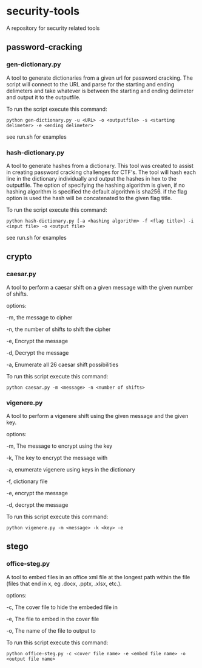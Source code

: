 # security-tools
A repository for security related tools

## password-cracking

### gen-dictionary.py
A tool to generate dictionaries from a given url for password cracking. The script will connect to the URL and parse for the starting and ending delimeters and take whatever is between the starting and ending delimeter and output it to the outputfile. 

To run the script execute this command:

```python gen-dictionary.py -u <URL> -o <outputfile> -s <starting delimeter> -e <ending delimeter>```

see run.sh for examples

### hash-dictionary.py
A tool to generate hashes from a dictionary. This tool was created to assist in creating password cracking challenges for CTF's. The tool will hash each line in the dictionary individually and output the hashes in hex to the outputfile. The option of specifying the hashing algorithm is given, if no hashing algorithm is specified the default algorithm is sha256. if the flag option is used the hash will be concatenated to the given flag title.

To run the script execute this command: 

```python hash-dictionary.py [-a <hashing algorithm> -f <flag title>] -i <input file> -o <output file>```

see run.sh for examples

## crypto

### caesar.py
A tool to perform a caesar shift on a given message with the given number of shifts.

options:

-m,
    the message to cipher

-n,
    the number of shifts to shift the cipher

-e,
    Encrypt the message

-d,
    Decrypt the message

-a,
    Enumerate all 26 caesar shift possibilities

To run this script execute this command:

```python caesar.py -m <message> -n <number of shifts>```

### vigenere.py
A tool to perform a vigenere shift using the given message and the given key.

options:

-m,
    The message to encrypt using the key

-k,
    The key to encrypt the message with

-a,
    enumerate vigenere using keys in the dictionary

-f,
    dictionary file

-e,
    encrypt the message

-d,
    decrypt the message

To run this script execute this command: 

```python vigenere.py -m <message> -k <key> -e```

## stego

### office-steg.py
A tool to embed files in an office xml file at the longest path within the file
(files that end in x, eg .docx, .pptx, .xlsx, etc.).

options:

-c,
    The cover file to hide the embeded file in

-e,
    The file to embed in the cover file

-o,
    The name of the file to output to

To run this script execute this command:

```python office-steg.py -c <cover file name> -e <embed file name> -o <output file name>```